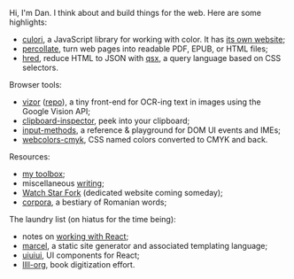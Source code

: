 Hi, I'm Dan. I think about and build things for the web. Here are some highlights:

* [culori](https://github.com/Evercoder/culori), a JavaScript library for working with color. It has [its own website](https://culorijs.org);
* [percollate](https://github.com/danburzo/percollate), turn web pages into readable PDF, EPUB, or HTML files;
* [hred](https://github.com/danburzo/hred), reduce HTML to JSON with [qsx](https://github.com/danburzo/qsx), a query language based on CSS selectors.

Browser tools:

* [vizor](https://llll.ro/tools/vizor) ([repo](https://github.com/llll-org/vizor)), a tiny front-end for OCR-ing text in images using the Google Vision API;
* [clipboard-inspector](https://github.com/Evercoder/clipboard-inspector), peek into your clipboard;
* [input-methods](https://github.com/danburzo/input-methods), a reference & playground for DOM UI events and IMEs;
* [webcolors-cmyk](https://github.com/danburzo/webcolors-cmyk), CSS named colors converted to CMYK and back.

Resources:

* [my toolbox](https://github.com/danburzo/toolbox);
* miscellaneous [writing](https://github.com/danburzo/writing);
* [Watch Star Fork](https://github.com/danburzo/watchstarfork) (dedicated website coming someday);
* [corpora](https://github.com/danburzo/corpora), a bestiary of Romanian words;

The laundry list (on hiatus for the time being):

* notes on [working with React](https://github.com/danburzo/react-recipes);
* [marcel](https://github.com/marceljs), a static site generator and associated templating language;
* [uiuiui](https://github.com/Evercoder/uiuiui), UI components for React;
* [llll-org](https://github.com/llll-org), book digitization effort.
